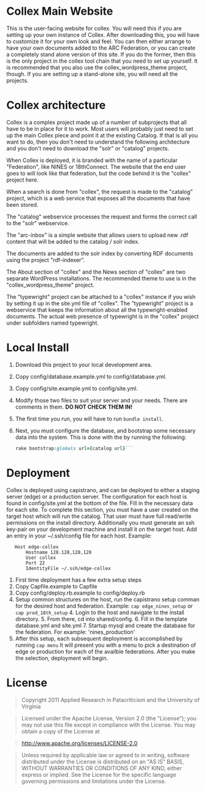 # Collex Main Website

This is the user-facing website for collex. You will need this if you are 
setting up your own instance of Collex. After downloading this, you will have 
to customize it for your own look and feel. You can then either arrange
to have your own documents added to the ARC Federation, or you can create a 
completely stand alone version of this site. If you do the former, then this is
the only project in the collex tool chain that you need to set up yourself. 
It is recommended that you also use the collex_wordpress_theme project, though. 
If you are setting up a stand-alone site, you will need all the projects.

# Collex architecture

Collex is a complex project made up of a number of subprojects that all have to
be in place for it to work. Most users will probably just need to set up the 
main Collex piece and point it at the existing Catalog. If that is all you want
to do, then you don't need to understand the following architecture and you 
don't need to download the "solr" or "catalog" projects.

When Collex is deployed, it is branded with the name of a particular 
"Federation", like NINES or 18thConnect. The website that the end user goes to 
will look like that federation, but the code behind it is the "collex" 
project here.

When a search is done from "collex", the request is made to the "catalog" 
project, which is a web service that exposes all the documents that have been 
stored.

The "catalog" webservice processes the request and forms the correct call to 
the "solr" webservice.

The "arc-inbox" is a simple website that allows users to upload new .rdf 
content that will be added to the catalog / solr index.

The documents are added to the solr index by converting RDF documents using 
the project "rdf-indexer".

The About section of "collex" and the News section of "collex" are two separate
WordPress installations. The recommended theme to use is in the 
"collex_wordpress_theme" project.

The "typewright" project can be attached to a "collex" instance if you wish by 
setting it up in the site.yml file of "collex". The "typewright" project is a 
webservice that keeps the information about all the typewright-enabled
documents. The actual web presence of typewright is in the "collex" project 
under subfolders named typewright.

# Local Install

1. Download this project to your local development area.
2. Copy config/database.example.yml to config/database.yml.
3. Copy config/site.example.yml to config/site.yml.
4. Modify those two files to suit your server and your needs. There are comments in them. **DO NOT CHECK THEM IN!**
5. The first time you run, you will have to run `bundle install`.
6. Next, you must configure the database, and bootstrap some necessary
   data into the system. This is done with the by running the following:

	```rake db:setup
	rake bootstrap:globals url={catalog url}```

# Deployment

Collex is deployed using capistrano, and can be deployed to either
a staging server (edge) or a production server. The configuration for each
host is found in config/site.yml at the bottom of the file. Fill
in the necessary data for each site. To complete this section, you
must have a user created on the target host which will run the catalog.
That user must have full read/write permissions on the install directory.
Additionally you must generate an ssh key-pair on your development machine and
install it on the target host. Add an entry in your ~/.ssh/config file for
each host. Example:
```
   Host edge-collex
       Hostname 128.128,128,128
       User collex
       Port 22
       IdentityFile ~/.ssh/edge-collex
```

1. First time deployment has a few extra setup steps
  1. Copy Capfile.example to Capfile
  2. Copy config/deploy.rb.example to config/deploy.rb
  3. Setup common structures on the host, run the capistrano setup comman for the
	   desired host and federation.
	   Example: `cap edge_nines_setup` or `cap prod_18th_setup`
	4. Login to the host and navigate to the install directory.
	5. From there, cd into shared/config.
	6. Fill in the template database.yml and site.yml
	7. Startup mysql and create the database for the federation. For example: 'nines_production'
2. After this setup, each subsequent deployment is accomplished by running `cap menu`
	 It will present you with a menu to pick a destination of edge or production
	 for each of the availble federations. After you make the selection, deployment will begin.

# License

> Copyright 2011 Applied Research in Patacriticism and the University of Virginia

> Licensed under the Apache License, Version 2.0 (the "License");
you may not use this file except in compliance with the License.
You may obtain a copy of the License at

>  <http://www.apache.org/licenses/LICENSE-2.0>

> Unless required by applicable law or agreed to in writing, software
distributed under the License is distributed on an "AS IS" BASIS,
WITHOUT WARRANTIES OR CONDITIONS OF ANY KIND, either express or implied.
See the License for the specific language governing permissions and
limitations under the License.
